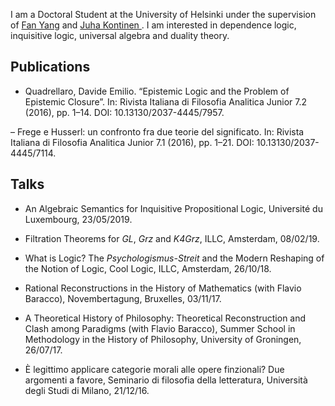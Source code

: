 I am a Doctoral Student at the University of Helsinki under the supervision of [Fan Yang](https://sites.google.com/site/fanyanghp/) and [Juha Kontinen ](https://www.mv.helsinki.fi/home/jkontine/). I am interested in dependence logic, inquisitive logic, universal algebra and duality theory.

## Publications

- Quadrellaro, Davide Emilio. “Epistemic Logic and the Problem of Epistemic Closure”. In: Rivista Italiana di
Filosofia Analitica Junior 7.2 (2016), pp. 1–14. DOI: 10.13130/2037-4445/7957.

– Frege e Husserl: un confronto fra due teorie del significato. In: Rivista Italiana di Filosofia Analitica Junior
7.1 (2016), pp. 1–21. DOI: 10.13130/2037-4445/7114.



## Talks

- An Algebraic Semantics for Inquisitive Propositional Logic, Université du Luxembourg, 23/05/2019.	

- Filtration Theorems for _GL_, _Grz_ and _K4Grz_, ILLC, Amsterdam, 08/02/19.	
			
- What is Logic? The _Psychologismus-Streit_ and the Modern Reshaping of the Notion of Logic, Cool Logic, ILLC, Amsterdam, 26/10/18.						
- Rational Reconstructions in the History of Mathematics (with Flavio Baracco), Novembertagung, Bruxelles, 03/11/17.						
- A Theoretical History of Philosophy: Theoretical Reconstruction and Clash among Paradigms (with Flavio Baracco), Summer School in Methodology in the History of Philosophy, University of Groningen, 26/07/17.		
			
- È  legittimo applicare categorie morali alle opere finzionali? Due argomenti a favore, Seminario di filosofia della letteratura, Università degli Studi di Milano, 21/12/16.

